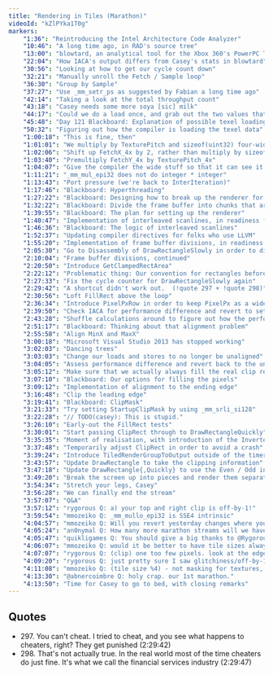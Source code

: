 ```yaml
---
title: "Rendering in Tiles (Marathon)"
videoId: "kZlPYka1T0g"
markers:
    "1:36": "Reintroducing the Intel Architecture Code Analyzer"
    "10:46": "A long time ago, in RAD's source tree"
    "13:00": "blowtard, an analytical tool for the Xbox 360's PowerPC Tri-Core Xenon written by Casey"
    "22:04": "How IACA's output differs from Casey's stats in blowtard"
    "30:56": "Looking at how to get our cycle count down"
    "32:21": "Manually unroll the Fetch / Sample loop"
    "36:30": "Group by Sample"
    "37:27": "Use _mm_setr_ps as suggested by Fabian a long time ago"
    "42:14": "Taking a look at the total throughput count"
    "43:18": "Casey needs some more soya [sic] milk"
    "44:17": "Could we do a load once, and grab out the two values that we needed?"
    "45:48": "Day 121 Blackboard: Explanation of possible texel loading optimisation"
    "50:32": "Figuring out how the compiler is loading the texel data"
    "1:00:18": "This is fine, then"
    "1:01:01": "We multiply by TexturePitch and sizeof(uint32) four-wide manually, which is stupid"
    "1:02:06": "Shift up FetchX_4x by 2, rather than multiply by sizeof(uint32)"
    "1:03:40": "Premultiply FetchY_4x by TexturePitch_4x"
    "1:04:07": "Give the compiler the wide stuff so that it can see it as wide"
    "1:11:21": "_mm_mul_epi32 does not do integer * integer"
    "1:13:43": "Port pressure (we're back to InterIteration)"
    "1:17:46": "Blackboard: Hyperthreading"
    "1:27:22": "Blackboard: Designing how to break up the renderer for multithreading to ease pressure on the caches"
    "1:32:22": "Blackboard: Divide the frame buffer into chunks that are sized appropriately for the cache"
    "1:39:55": "Blackboard: The plan for setting up the renderer"
    "1:40:47": "Implementation of interleaved scanlines, in readiness for hyperthreading"
    "1:46:36": "Blackboard: The logic of interleaved scanlines"
    "1:52:37": "Updating compiler directives for folks who use LLVM"
    "1:55:20": "Implementation of frame buffer divisions, in readiness for multi-core processing"
    "2:05:30": "Go to Disassembly of DrawRectangleSlowly in order to diagnose bogus cycle count"
    "2:10:04": "Frame buffer divisions, continued"
    "2:20:50": "Introduce GetClampedRectArea"
    "2:22:12": "Problematic thing: Our convention for rectangles before was that they did not include their final value"
    "2:27:33": "Fix the cycle counter for DrawRectangleSlowly again"
    "2:29:42": "A shortcut didn't work out.  (!quote 297 + !quote 298)"
    "2:30:56": "Loft FillRect above the loop"
    "2:36:34": "Introduce PixelPxRow in order to keep PixelPx as a wide value rather than having to set it each time"
    "2:39:50": "Check IACA for performance difference and revert to setting PixelPx each time through the loop"
    "2:43:28": "Shuffle calculations around to figure out how the performance is affected, for good or ill"
    "2:51:17": "Blackboard: Thinking about that alignment problem"
    "2:55:58": "Align MinX and MaxX"
    "3:00:18": "Microsoft Visual Studio 2013 has stopped working"
    "3:02:03": "Dancing trees"
    "3:03:03": "Change our loads and stores to no longer be unaligned"
    "3:04:05": "Assess performance difference and revert back to the unaligned load and store instructions"
    "3:05:12": "Make sure that we actually always fill the real clip region and not write outside the clip region"
    "3:07:10": "Blackboard: Our options for filling the pixels"
    "3:09:12": "Implementation of alignment to the ending edge"
    "3:16:48": "Clip the leading edge"
    "3:19:41": "Blackboard: ClipMask"
    "3:21:33": "Try setting StartupClipMask by using _mm_srli_si128"
    "3:22:28": "// TODO(casey): This is stupid."
    "3:26:10": "Early-out the FillRect tests"
    "3:30:01": "Start passing ClipRect through to DrawRectangleQuickly"
    "3:35:35": "Moment of realisation, with introduction of the InvertedInfinityRectangle"
    "3:37:48": "Temporarily adjust ClipRect in order to avoid a crash"
    "3:39:24": "Introduce TiledRenderGroupToOutput outside of the timer"
    "3:43:57": "Update DrawRectangle to take the clipping information"
    "3:47:18": "Update DrawRectangle{,Quickly} to use the Even / Odd information"
    "3:49:20": "Break the screen up into pieces and render them separately"
    "3:54:34": "Stretch your legs, Casey"
    "3:56:28": "We can finally end the stream"
    "3:57:07": "Q&A"
    "3:57:12": "rygorous Q: a) your top and right clip is off-by-1!"
    "3:59:54": "mmozeiko Q: _mm_mullo_epi32 is SSE4 intrinsic"
    "4:04:57": "mmozeiko Q: Will you revert yesterday changes where you changed bilinear pixel unpacking code from float mul to int mul? It was faster with float mul."
    "4:05:24": "an0nymal Q: How many more marathon streams will we have? I thoroughly enjoyed the 4+ hours today."
    "4:05:47": "quikligames Q: You should give a big thanks to @Rygorous for sticking around and trying to give you tips knowing full well that you wouldn't see them in chat"
    "4:06:07": "mmozeiko Q: would it be better to have tile sizes always divisible by 4 horizontally (or even 16 to be cache aligned), then there will be no need to deal with alignment and masking?"
    "4:07:07": "rygorous Q: (clip) one too few pixels. look at the edge of the screen."
    "4:09:20": "rygorous Q: just pretty sure I saw glitchiness/off-by-1-pixel stuff near the edges but it might've been the video encoding"
    "4:11:08": "mmozeiko Q: (tile size %4) - not masking for textures, but ClipMask variable"
    "4:13:30": "@abnercoimbre Q: holy crap. our 1st marathon."
    "4:13:50": "Time for Casey to go to bed, with closing remarks"
---
```



## Quotes

* 297\. You can't cheat. I tried to cheat, and you see what happens to cheaters, right? They get punished (2:29:42)
* 298\. That's not actually true. In the real world most of the time cheaters do just fine. It's what we call the financial services industry (2:29:47)
